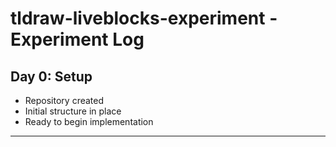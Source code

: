 # tldraw-liveblocks-experiment - Experiment Log

## Day 0: Setup
- Repository created
- Initial structure in place
- Ready to begin implementation

---

<!-- Add daily entries below -->
